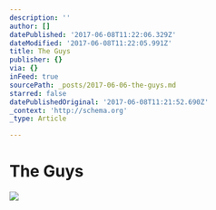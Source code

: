 ```yaml
---
description: ''
author: []
datePublished: '2017-06-08T11:22:06.329Z'
dateModified: '2017-06-08T11:22:05.991Z'
title: The Guys
publisher: {}
via: {}
inFeed: true
sourcePath: _posts/2017-06-06-the-guys.md
starred: false
datePublishedOriginal: '2017-06-08T11:21:52.690Z'
_context: 'http://schema.org'
_type: Article

---
```

# The Guys
![](https://the-grid-user-content.s3-us-west-2.amazonaws.com/577b0ca6-1661-4ca4-8acf-7939fae1a5a9.jpg)